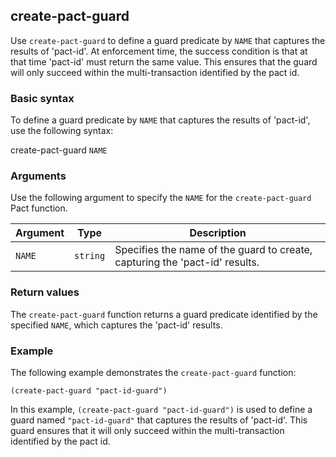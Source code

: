 ## create-pact-guard

Use `create-pact-guard` to define a guard predicate by `NAME` that captures the results of 'pact-id'. At enforcement time, the success condition is that at that time 'pact-id' must return the same value. This ensures that the guard will only succeed within the multi-transaction identified by the pact id.

### Basic syntax

To define a guard predicate by `NAME` that captures the results of 'pact-id', use the following syntax:

create-pact-guard `NAME`

### Arguments

Use the following argument to specify the `NAME` for the `create-pact-guard` Pact function.

| Argument | Type | Description |
| --- | --- | --- |
| `NAME` | `string` | Specifies the name of the guard to create, capturing the 'pact-id' results. |

### Return values

The `create-pact-guard` function returns a guard predicate identified by the specified `NAME`, which captures the 'pact-id' results.

### Example

The following example demonstrates the `create-pact-guard` function:

```pact
(create-pact-guard "pact-id-guard")
```

In this example, `(create-pact-guard "pact-id-guard")` is used to define a guard named `"pact-id-guard"` that captures the results of 'pact-id'. This guard ensures that it will only succeed within the multi-transaction identified by the pact id.
